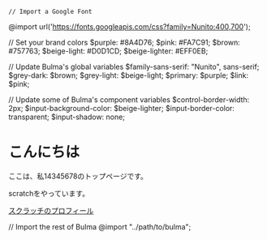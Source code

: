 <!DOCTYPE html>
	// Import a Google Font
@import url('https://fonts.googleapis.com/css?family=Nunito:400,700');

// Set your brand colors
$purple: #8A4D76;
$pink: #FA7C91;
$brown: #757763;
$beige-light: #D0D1CD;
$beige-lighter: #EFF0EB;

// Update Bulma's global variables
$family-sans-serif: "Nunito", sans-serif;
$grey-dark: $brown;
$grey-light: $beige-light;
$primary: $purple;
$link: $pink;

// Update some of Bulma's component variables
$control-border-width: 2px;
$input-background-color: $beige-lighter;
$input-border-color: transparent;
$input-shadow: none;
<html lang="ja">
<head>	
 <meta charset="utf-8">
 <title>14345678toppage</title>
 <meta name="description" content="14345678のトップページ">
 <link rel="stylesheet" href="style.css">
</head>
<body>
  <h1>こんにちは</h1><p>ここは、私14345678のトップページです。</p><p>scratchをやっています。</p>
	<p>
		<a href="https://scratch.mit.edu/users/14345678/"class="button">スクラッチのプロフィール</a>
	</p>

// Import the rest of Bulma
@import "../path/to/bulma";
